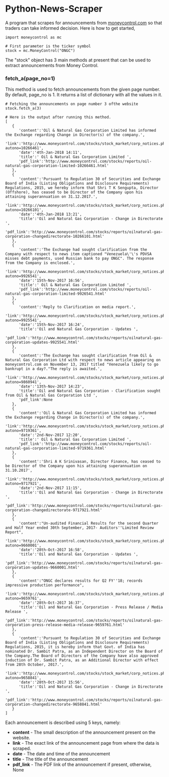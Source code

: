 
# Python-News-Scraper
A program that scrapes for announcements from [moneycontrol.com](www.moneycontrol.com) so that traders can take informed decision.
Here is how to get started,
 

    import moneycontrol as mc
    
    # First parameter is the ticker symbol
    stock = mc.MoneyControl("ONGC")

The "stock" object has 3 main methods at present that can be used to extract announcements from Money Control.

### fetch_a(page_no=1)
This method is used to fetch announcements from the given page number. By default, page_no is 1. It returns a list of dictionary with all the values in it.

	# Fetching the announcements on page number 3 ofthe website
    stock.fetch_a(3)
    
	# Here is the output after running this method. 
	[
	   {
	      'content':'Oil & Natural Gas Corporation Limited has informed the Exchange regarding Change in Director(s) of the company.',
	      'link':'http://www.moneycontrol.com/stocks/stock_market/corp_notices.php?autono=10266461',
	      'date':'4th-Jan-2018 14:11',
	      'title':' Oil & Natural Gas Corporation Limited ',
	      'pdf_link':'http://www.moneycontrol.com/stocks/reports/oil-natural-gas-corporation-limited-10266461.html'
	   },
	   {
	      'content':'Pursuant to Regulation 30 of Securities and Exchange Board of India (Listing Obligations and Disclosure Requirements) Regulations, 2015, we hereby inform that Shri T K Sengupta, Director (Offshore), has ceased to be Director of the Company upon his attaining superannuation on 31.12.2017.',
	      'link':'http://www.moneycontrol.com/stocks/stock_market/corp_notices.php?autono=10266101',
	      'date':'4th-Jan-2018 13:21',
	      'title':'Oil and Natural Gas Corporation - Change in Directorate ',
	      'pdf_link':'http://www.moneycontrol.com/stocks/reports/oilnatural-gas-corporation-changedirectorate-10266101.html'
	   },
	   {
	      'content':'The Exchange had sought clarification from the Company with respect to news item captioned "Venezuela\'\'s PDVSA misses debt payments, used Russian bank to pay ONGC". The response from the Company is enclosed.',
	      'link':'http://www.moneycontrol.com/stocks/stock_market/corp_notices.php?autono=9926541',
	      'date':'15th-Nov-2017 16:56',
	      'title':' Oil & Natural Gas Corporation Limited ',
	      'pdf_link':'http://www.moneycontrol.com/stocks/reports/oil-natural-gas-corporation-limited-9926541.html'
	   },
	   {
	      'content':'Reply to Clarification on media report.',
	      'link':'http://www.moneycontrol.com/stocks/stock_market/corp_notices.php?autono=9925541',
	      'date':'15th-Nov-2017 16:24',
	      'title':'Oil and Natural Gas Corporation - Updates ',
	      'pdf_link':'http://www.moneycontrol.com/stocks/reports/oilnatural-gas-corporation-updates-9925541.html'
	   },
	   {
	      'content':'The Exchange has sought clarification from Oil & Natural Gas Corporation Ltd with respect to news article appearing on moneycontrol.com on November 13, 2017 titled "Venezuela likely to go bankrupt in a day?."The reply is awaited.',
	      'link':'http://www.moneycontrol.com/stocks/stock_market/corp_notices.php?autono=9860941',
	      'date':'13th-Nov-2017 14:23',
	      'title':'Oil and Natural Gas Corporation - Clarification sought from Oil & Natural Gas Corporation Ltd ',
	      'pdf_link':None
	   },
	   {
	      'content':'Oil & Natural Gas Corporation Limited has informed the Exchange regarding Change in Director(s) of the company.',
	      'link':'http://www.moneycontrol.com/stocks/stock_market/corp_notices.php?autono=9719361',
	      'date':'2nd-Nov-2017 12:20',
	      'title':' Oil & Natural Gas Corporation Limited ',
	      'pdf_link':'http://www.moneycontrol.com/stocks/reports/oil-natural-gas-corporation-limited-9719361.html'
	   },
	   {
	      'content':'Shri A K Srinivasan, Director Finance, has ceased to be Director of the Company upon his attaining superannuation on 31.10.2017',
	      'link':'http://www.moneycontrol.com/stocks/stock_market/corp_notices.php?autono=9717921',
	      'date':'2nd-Nov-2017 11:15',
	      'title':'Oil and Natural Gas Corporation - Change in Directorate ',
	      'pdf_link':'http://www.moneycontrol.com/stocks/reports/oilnatural-gas-corporation-changedirectorate-9717921.html'
	   },
	   {
	      'content':"Un-audited Financial Results for the second Quarter and Half Year ended 30th September, 2017- Auditors''Limited Review Report",
	      'link':'http://www.moneycontrol.com/stocks/stock_market/corp_notices.php?autono=9660001',
	      'date':'28th-Oct-2017 16:58',
	      'title':'Oil and Natural Gas Corporation - Updates ',
	      'pdf_link':'http://www.moneycontrol.com/stocks/reports/oilnatural-gas-corporation-updates-9660001.html'
	   },
	   {
	      'content':"ONGC declares results for Q2 FY''18; records impressive production performance",
	      'link':'http://www.moneycontrol.com/stocks/stock_market/corp_notices.php?autono=9659761',
	      'date':'28th-Oct-2017 16:37',
	      'title':'Oil and Natural Gas Corporation - Press Release / Media Release ',
	      'pdf_link':'http://www.moneycontrol.com/stocks/reports/oilnatural-gas-corporation-press-release-media-release-9659761.html'
	   },
	   {
	      'content':'Pursuant to Regulation 30 of Securities and Exchange Board of India (Listing Obligations and Disclosure Requirements) Regulations, 2015, it is hereby inform that Govt. of India has nominated Dr. Sambit Patra, as an Independent Director on the Board of the Company.The Board of Directors of the Company have also approved induction of Dr. Sambit Patra, as an Additional Director with effect from 28th October, 2017.',
	      'link':'http://www.moneycontrol.com/stocks/stock_market/corp_notices.php?autono=9658841',
	      'date':'28th-Oct-2017 15:56',
	      'title':'Oil and Natural Gas Corporation - Change in Directorate ',
	      'pdf_link':'http://www.moneycontrol.com/stocks/reports/oilnatural-gas-corporation-changedirectorate-9658841.html'
	   }
	]

Each announcement is described using 5 keys, namely:

 - **content** - The small description of the announcement present on the website.
 - **link** - The exact link of the announcement page from where the data is scraped.
 - **date** - The date and time of the announcement
 - **title** - The title of the announcement
 - **pdf_link** - The PDF link of the announcement if present, otherwise, None

